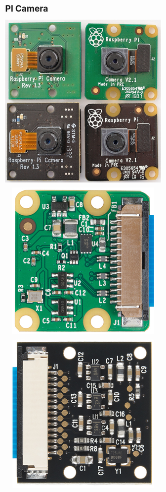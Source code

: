 # PI Camera

<p align="center"> <img src="../misc/rpicams.jpg"> </p>
<p align="center"> <img src="../misc/rpicam2_b.jpg"> </p>
<p align="center"> <img src="../misc/rpicam1n_b.jpg"> </p>

